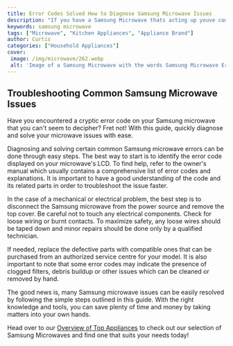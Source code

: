 ```yaml
---
title: Error Codes Solved How to Diagnose Samsung Microwave Issues
description: "If you have a Samsung Microwave thats acting up youve come to the right place Learn how to diagnose and resolve the most common error codes so you can get your microwave back up and running in no time"
keywords: samsung microwave
tags: ["Microwave", "Kitchen Appliances", "Appliance Brand"]
author: Curtis
categories: ["Household Appliances"]
cover: 
 image: /img/microwave/262.webp
 alt: 'Image of a Samsung Microwave with the words Samsung Microwave Error Codes SE displayed on its screen'
---
```

## Troubleshooting Common Samsung Microwave Issues
Have you encountered a cryptic error code on your Samsung microwave that you can't seem to decipher? Fret not! With this guide, quickly diagnose and solve your microwave issues with ease. 

Diagnosing and solving certain common Samsung microwave errors can be done through easy steps. The best way to start is to identify the error code displayed on your microwave's LCD. To find help, refer to the owner's manual which usually contains a comprehensive list of error codes and explanations. It is important to have a good understanding of the code and its related parts in order to troubleshoot the issue faster.

In the case of a mechanical or electrical problem, the best step is to disconnect the Samsung microwave from the power source and remove the top cover. Be careful not to touch any electrical components. Check for loose wiring or burnt contacts. To maximize safety, any loose wires should be taped down and minor repairs should be done only by a qualified technician.

If needed, replace the defective parts with compatible ones that can be purchased from an authorized service centre for your model. It is also important to note that some error codes may indicate the presence of clogged filters, debris buildup or other issues which can be cleaned or removed by hand.

The good news is, many Samsung microwave issues can be easily resolved by following the simple steps outlined in this guide. With the right knowledge and tools, you can save plenty of time and money by taking matters into your own hands. 

Head over to our [Overview of Top Appliances](./pages/appliance-overview) to check out our selection of Samsung Microwaves and find one that suits your needs today!
